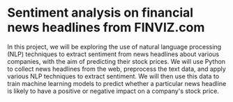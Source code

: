 # Sentiment analysis on financial news headlines from FINVIZ.com
In this project, we will be exploring the use of natural language processing (NLP) techniques to extract sentiment from news headlines about various companies, with the aim of predicting their stock prices. We will use Python to collect news headlines from the web, preprocess the text data, and apply various NLP techniques to extract sentiment. We will then use this data to train machine learning models to predict whether a particular news headline is likely to have a positive or negative impact on a company's stock price.
